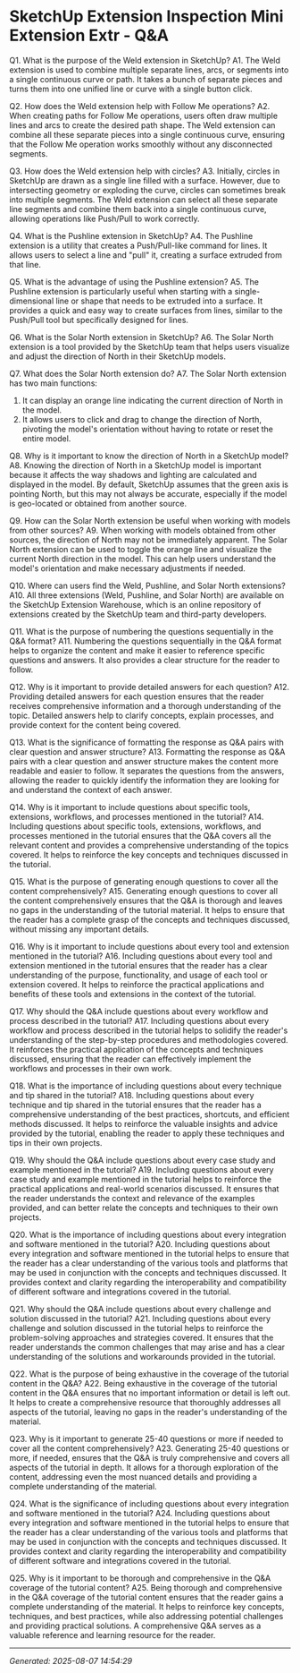 # SketchUp Extension Inspection  Mini Extension Extr - Q&A

Q1. What is the purpose of the Weld extension in SketchUp?
A1. The Weld extension is used to combine multiple separate lines, arcs, or segments into a single continuous curve or path. It takes a bunch of separate pieces and turns them into one unified line or curve with a single button click.

Q2. How does the Weld extension help with Follow Me operations?
A2. When creating paths for Follow Me operations, users often draw multiple lines and arcs to create the desired path shape. The Weld extension can combine all these separate pieces into a single continuous curve, ensuring that the Follow Me operation works smoothly without any disconnected segments.

Q3. How does the Weld extension help with circles?
A3. Initially, circles in SketchUp are drawn as a single line filled with a surface. However, due to intersecting geometry or exploding the curve, circles can sometimes break into multiple segments. The Weld extension can select all these separate line segments and combine them back into a single continuous curve, allowing operations like Push/Pull to work correctly.

Q4. What is the Pushline extension in SketchUp?
A4. The Pushline extension is a utility that creates a Push/Pull-like command for lines. It allows users to select a line and "pull" it, creating a surface extruded from that line.

Q5. What is the advantage of using the Pushline extension?
A5. The Pushline extension is particularly useful when starting with a single-dimensional line or shape that needs to be extruded into a surface. It provides a quick and easy way to create surfaces from lines, similar to the Push/Pull tool but specifically designed for lines.

Q6. What is the Solar North extension in SketchUp?
A6. The Solar North extension is a tool provided by the SketchUp team that helps users visualize and adjust the direction of North in their SketchUp models.

Q7. What does the Solar North extension do?
A7. The Solar North extension has two main functions:
1. It can display an orange line indicating the current direction of North in the model.
2. It allows users to click and drag to change the direction of North, pivoting the model's orientation without having to rotate or reset the entire model.

Q8. Why is it important to know the direction of North in a SketchUp model?
A8. Knowing the direction of North in a SketchUp model is important because it affects the way shadows and lighting are calculated and displayed in the model. By default, SketchUp assumes that the green axis is pointing North, but this may not always be accurate, especially if the model is geo-located or obtained from another source.

Q9. How can the Solar North extension be useful when working with models from other sources?
A9. When working with models obtained from other sources, the direction of North may not be immediately apparent. The Solar North extension can be used to toggle the orange line and visualize the current North direction in the model. This can help users understand the model's orientation and make necessary adjustments if needed.

Q10. Where can users find the Weld, Pushline, and Solar North extensions?
A10. All three extensions (Weld, Pushline, and Solar North) are available on the SketchUp Extension Warehouse, which is an online repository of extensions created by the SketchUp team and third-party developers.

Q11. What is the purpose of numbering the questions sequentially in the Q&A format?
A11. Numbering the questions sequentially in the Q&A format helps to organize the content and make it easier to reference specific questions and answers. It also provides a clear structure for the reader to follow.

Q12. Why is it important to provide detailed answers for each question?
A12. Providing detailed answers for each question ensures that the reader receives comprehensive information and a thorough understanding of the topic. Detailed answers help to clarify concepts, explain processes, and provide context for the content being covered.

Q13. What is the significance of formatting the response as Q&A pairs with clear question and answer structure?
A13. Formatting the response as Q&A pairs with a clear question and answer structure makes the content more readable and easier to follow. It separates the questions from the answers, allowing the reader to quickly identify the information they are looking for and understand the context of each answer.

Q14. Why is it important to include questions about specific tools, extensions, workflows, and processes mentioned in the tutorial?
A14. Including questions about specific tools, extensions, workflows, and processes mentioned in the tutorial ensures that the Q&A covers all the relevant content and provides a comprehensive understanding of the topics covered. It helps to reinforce the key concepts and techniques discussed in the tutorial.

Q15. What is the purpose of generating enough questions to cover all the content comprehensively?
A15. Generating enough questions to cover all the content comprehensively ensures that the Q&A is thorough and leaves no gaps in the understanding of the tutorial material. It helps to ensure that the reader has a complete grasp of the concepts and techniques discussed, without missing any important details.

Q16. Why is it important to include questions about every tool and extension mentioned in the tutorial?
A16. Including questions about every tool and extension mentioned in the tutorial ensures that the reader has a clear understanding of the purpose, functionality, and usage of each tool or extension covered. It helps to reinforce the practical applications and benefits of these tools and extensions in the context of the tutorial.

Q17. Why should the Q&A include questions about every workflow and process described in the tutorial?
A17. Including questions about every workflow and process described in the tutorial helps to solidify the reader's understanding of the step-by-step procedures and methodologies covered. It reinforces the practical application of the concepts and techniques discussed, ensuring that the reader can effectively implement the workflows and processes in their own work.

Q18. What is the importance of including questions about every technique and tip shared in the tutorial?
A18. Including questions about every technique and tip shared in the tutorial ensures that the reader has a comprehensive understanding of the best practices, shortcuts, and efficient methods discussed. It helps to reinforce the valuable insights and advice provided by the tutorial, enabling the reader to apply these techniques and tips in their own projects.

Q19. Why should the Q&A include questions about every case study and example mentioned in the tutorial?
A19. Including questions about every case study and example mentioned in the tutorial helps to reinforce the practical applications and real-world scenarios discussed. It ensures that the reader understands the context and relevance of the examples provided, and can better relate the concepts and techniques to their own projects.

Q20. What is the importance of including questions about every integration and software mentioned in the tutorial?
A20. Including questions about every integration and software mentioned in the tutorial helps to ensure that the reader has a clear understanding of the various tools and platforms that may be used in conjunction with the concepts and techniques discussed. It provides context and clarity regarding the interoperability and compatibility of different software and integrations covered in the tutorial.

Q21. Why should the Q&A include questions about every challenge and solution discussed in the tutorial?
A21. Including questions about every challenge and solution discussed in the tutorial helps to reinforce the problem-solving approaches and strategies covered. It ensures that the reader understands the common challenges that may arise and has a clear understanding of the solutions and workarounds provided in the tutorial.

Q22. What is the purpose of being exhaustive in the coverage of the tutorial content in the Q&A?
A22. Being exhaustive in the coverage of the tutorial content in the Q&A ensures that no important information or detail is left out. It helps to create a comprehensive resource that thoroughly addresses all aspects of the tutorial, leaving no gaps in the reader's understanding of the material.

Q23. Why is it important to generate 25-40 questions or more if needed to cover all the content comprehensively?
A23. Generating 25-40 questions or more, if needed, ensures that the Q&A is truly comprehensive and covers all aspects of the tutorial in depth. It allows for a thorough exploration of the content, addressing even the most nuanced details and providing a complete understanding of the material.

Q24. What is the significance of including questions about every integration and software mentioned in the tutorial?
A24. Including questions about every integration and software mentioned in the tutorial helps to ensure that the reader has a clear understanding of the various tools and platforms that may be used in conjunction with the concepts and techniques discussed. It provides context and clarity regarding the interoperability and compatibility of different software and integrations covered in the tutorial.

Q25. Why is it important to be thorough and comprehensive in the Q&A coverage of the tutorial content?
A25. Being thorough and comprehensive in the Q&A coverage of the tutorial content ensures that the reader gains a complete understanding of the material. It helps to reinforce key concepts, techniques, and best practices, while also addressing potential challenges and providing practical solutions. A comprehensive Q&A serves as a valuable reference and learning resource for the reader.

---
*Generated: 2025-08-07 14:54:29*
